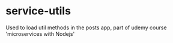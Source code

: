 # service-utils

Used to load util methods in the posts app, part of udemy course 'microservices with Nodejs'
